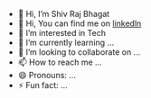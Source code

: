 - 👋 Hi, I’m Shiv Raj Bhagat
- 👋 Hi, You can find me on [linkedln]([url](https://www.linkedin.com/in/rajshiv169/))
- 👀 I’m interested in Tech
- 🌱 I’m currently learning ...
- 💞️ I’m looking to collaborate on ...
- 📫 How to reach me ...
- 😄 Pronouns: ...
- ⚡ Fun fact: ...

<!---
shivraj-unlock/shivraj-unlock is a ✨ special ✨ repository because its `README.md` (this file) appears on your GitHub profile.
You can click the Preview link to take a look at your changes.
--->
